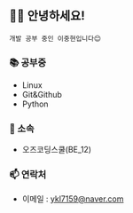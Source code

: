 ## 🙋‍♂️ 안녕하세요! 

    개발 공부 중인 이중현입니다😊

### 📚 공부중
  - Linux
  - Git&Github
  - Python
### 🏢 소속
  - 오즈코딩스쿨(BE_12)
### 📫 연락처
  - 이메일 : ykl7159@naver.com
